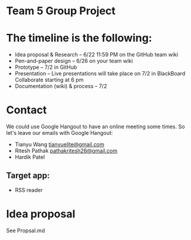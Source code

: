 # Team 5 Group Project

# The timeline is the following:

* Idea proposal & Research – 6/22 11:59 PM on the GitHub team wiki 
* Pen-and-paper design – 6/26 on your team wiki
* Prototype – 7/2 in GitHub
* Presentation – Live presentations will take place on 7/2 in BlackBoard Collaborate starting at 6 pm
* Documentation (wiki) & process – 7/2

# Contact
We could use Google Hangout to have an online meeting some times. So let's leave our emails with Google Hangout:
* Tianyu Wang    tianyuelite@gmail.com
* Ritesh Pathak  pathakritesh26@gmail.com
* Hardik Patel   

## Target app:
* RSS reader

# Idea proposal
See Propsal.md
